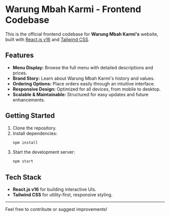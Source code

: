 # Warung Mbah Karmi - Frontend Codebase

This is the official frontend codebase for **Warung Mbah Karmi's** website, built with [React.js v16](https://reactjs.org/) and [Tailwind CSS](https://tailwindcss.com/).

## Features

- **Menu Display:** Browse the full menu with detailed descriptions and prices.
- **Brand Story:** Learn about Warung Mbah Karmi's history and values.
- **Ordering Options:** Place orders easily through an intuitive interface.
- **Responsive Design:** Optimized for all devices, from mobile to desktop.
- **Scalable & Maintainable:** Structured for easy updates and future enhancements.

## Getting Started

1. Clone the repository.
2. Install dependencies:  
    ```bash
    npm install
    ```
3. Start the development server:  
    ```bash
    npm start
    ```

## Tech Stack

- **React.js v16** for building interactive UIs.
- **Tailwind CSS** for utility-first, responsive styling.

---

Feel free to contribute or suggest improvements!